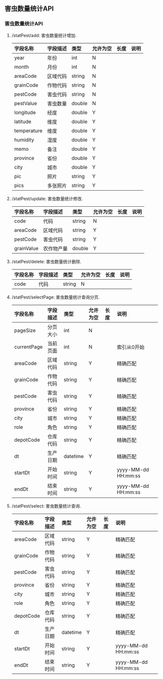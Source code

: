 ## 害虫数量统计API

### <span id="statPest">害虫数量统计API</span>
1. /statPest/add: 害虫数量统计增加.

    | 字段名称 | 字段描述 | 类型 | 允许为空 | 长度 | 说明 |
    | :--- | :--- | :--- | :--- | :--- | :--- |
    | year | 年份  | int | N |  |  |
    | month | 月份 | int | N |  |  |
    | areaCode | 区域代码 | string | N |  |  |
    | grainCode | 作物代码 | string | N |  |  |
    | pestCode |害虫代码 | string | N |  |  |
    | pestValue |害虫数量 | double | N |  |  |
    | longitude |经度 | double | Y |  |  |
    | latitude |维度 | double | Y |  |  |
    | temperature |维度 | double | Y |  |  |
    | humidity |湿度 | double | Y |  |  |
    | memo |备注 | double | Y |  |  |
    | province |省份 | double | Y |  |  |
    | city |城市 | double | Y |  |  |
    | pic |照片 | string | Y |  |  |
    | pics |多张照片 | string | Y |  |  |
1. /statPest/update: 害虫数量统计修改.

    | 字段名称 | 字段描述 | 类型 | 允许为空 | 长度 | 说明 |
    | :--- | :--- | :--- | :--- | :--- | :--- |
    | code | 代码 | string | N |  |  |
    | areaCode | 区域代码 | string | Y |  |  |
    | pestCode |害虫代码 | string | Y |  |  |
    | grainValue |农作物产量 | double | Y |  |  |
1. /statPest/delete: 害虫数量统计删除.

    | 字段名称 | 字段描述 | 类型 | 允许为空 | 长度 | 说明 |
    | :--- | :--- | :--- | :--- | :--- | :--- |
    | code | 代码 | string | N |  |  |
1. /statPest/selectPage: 害虫数量统计查询分页.

    | 字段名称 | 字段描述 | 类型 | 允许为空 | 长度 | 说明 |
    | :--- | :--- | :--- | :--- | :--- | :--- |
    | pageSize | 分页大小 | int | N |  |  |
    | currentPage | 当前页面 | int | N |  |索引从0开始  |
    | areaCode | 区域代码 | string | Y |  |精确匹配  |
    | grainCode | 作物代码 | string | Y |  |精确匹配  |
    | pestCode | 害虫代码 | string | Y |  |精确匹配  |
    | province | 省份 | string | Y |  |精确匹配  |
    | city | 城市 | string | Y |  |精确匹配  |
    | role | 角色 | string | Y |  |精确匹配  |
    | depotCode | 仓库代码 | string | Y |  |精确匹配  |
    | dt | 生产日期 | datetime | Y |  |精确匹配  |
    | startDt | 开始时间 | string | Y |  |yyyy-MM-dd HH:mm:ss  |
    | endDt | 结束时间 | string | Y |  |yyyy-MM-dd HH:mm:ss  |
1. /statPest/select: 害虫数量统计查询.

    | 字段名称 | 字段描述 | 类型 | 允许为空 | 长度 | 说明 |
    | :--- | :--- | :--- | :--- | :--- | :--- |
    | areaCode | 区域代码 | string | Y |  |精确匹配  |
    | grainCode | 作物代码 | string | Y |  |精确匹配  |
    | pestCode | 害虫代码 | string | Y |  |精确匹配  |
    | province | 省份 | string | Y |  |精确匹配  |
    | city | 城市 | string | Y |  |精确匹配  |
    | role | 角色 | string | Y |  |精确匹配  |
    | depotCode | 仓库代码 | string | Y |  |精确匹配  |
    | dt | 生产日期 | datetime | Y |  |精确匹配  |
    | startDt | 开始时间 | string | Y |  |yyyy-MM-dd HH:mm:ss  |
    | endDt | 结束时间 | string | Y |  |yyyy-MM-dd HH:mm:ss  |